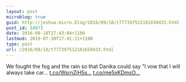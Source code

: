 ```yaml
---
layout: post
microblog: true
guid: http://joshua.micro.blog/2016/09/18/t777397512101650433.html
post_id: 34973
date: 2016-09-18T17:43:04+1100
lastmod: 2019-07-30T17:41:21+1100
type: post
url: /2016/09/18/t777397512101650433.html
---
```

We fought the fog and the rain so that Danika could say "I vow that I will always take car… [t.co/WsrnZjH5s...](https://t.co/WsrnZjH5sP) [t.co/me5xKDmsO...](https://t.co/me5xKDmsOI)
